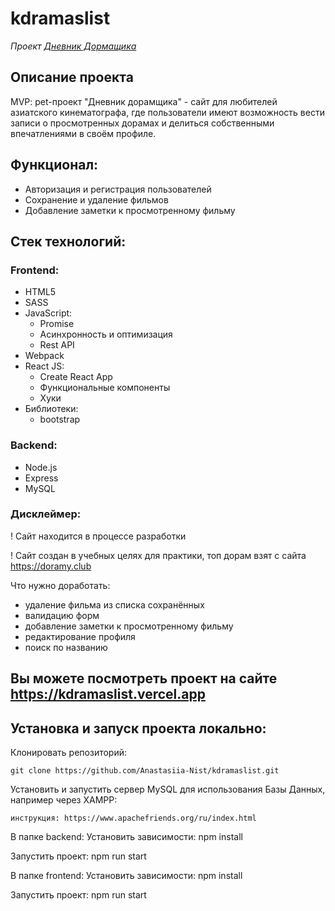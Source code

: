 # kdramaslist

*Проект [Дневник Дормащика](https://kdramaslist.vercel.app)*

## Описание проекта
MVP: pet-проект "Дневник дорамщика" - сайт для любителей азиатского кинематографа, где пользователи имеют возможность вести записи о просмотренных дорамах и делиться собственными впечатлениями в своём профиле.


## Функционал:
- Авторизация и регистрация пользователей
- Сохранение и удаление фильмов
- Добавление заметки к просмотренному фильму

## Стек технологий:
### Frontend:
- HTML5
- SASS
- JavaScript:
  - Promise
  - Асинхронность и оптимизация
  - Rest API
- Webpack
- React JS:
  - Create React App
  - Функциональные компоненты
  - Хуки
- Библиотеки:
  - bootstrap

### Backend:
- Node.js
- Express
- MySQL


### Дисклеймер:

! Сайт находится в процессе разработки

! Сайт создан в учебных целях для практики, топ дорам взят с сайта https://doramy.club

Что нужно доработать:
- удаление фильма из списка сохранённых
- валидацию форм
- добавление заметки к просмотренному фильму
- редактирование профиля
- поиск по названию

## Вы можете посмотреть проект на сайте https://kdramaslist.vercel.app

## Установка и запуск проекта локально:
Клонировать репозиторий:

    git clone https://github.com/Anastasiia-Nist/kdramaslist.git

Установить и запустить сервер MySQL для использования Базы Данных, например через XAMPP:

    инструкция: https://www.apachefriends.org/ru/index.html

В папке backend:
Установить зависимости:
    npm install

Запустить проект:
    npm run start

В папке frontend:
Установить зависимости:
    npm install

Запустить проект:
    npm run start